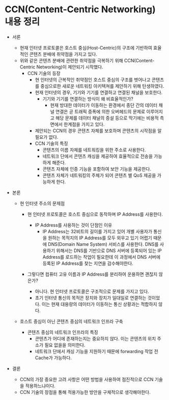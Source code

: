 # CCN(Content-Centric Networking) 내용 정리
- 서론
    - 현재 인터넷 프로토콜은 호스트 중심(Host-Centric)의 구조에 기반하여 효율적인 콘텐츠 분배에 취약점을 가지고 있다.
    - 위와 같은 콘텐츠 분배에 관련한 취약점을 극복하기 위해 CCN(Content-Centric Networking)이 제안되기 시작했다.
        - CCN 기술의 등장
            - 현 인터넷의 근복적인 취약점인 호스트 중심의 구조를 벗어나고 콘텐츠를 중심으로한 새로운 네트워킹 아키텍쳐를 제안하기 위해 탄생하였다.
            - 현재 인터넷의 경우, 기기와 기기를 연결하고 연결된 채널을 보호한다.
                - 기기와 기기를 연결하는 방식이 왜 비효율적인가?
                    - 현재 방대한 데이터가 이동하는 환경에서 종단 간의 데이터 채널 연결은 곧 트래픽 증폭에 의한 오버헤드의 문제로 이루어지고 해당 문제를 데이터 채널의 증설 등으로 막기에는 비용적 측면에서 한계점을 가지고 있다.
            - 제안되는 CCN의 경우 콘텐츠 자체를 보호하며 콘텐츠의 시작점을 알 필요가 없다.
            - CCN 기술의 특징
                - 콘텐츠의 이름 자체를 네트워킹을 위한 주소로 사용한다.
                - 네트워크 단에서 콘텐츠 캐싱을 제공하여 효율적으로 전송을 가능하게 해준다.
                - 콘텐츠 자체에 인증 기능을 포함하여 보안 기능을 제공한다.
                - 콘텐츠 자체가 네트워킹의 주체가 되어 콘텐츠 별 QoS 제공을 가능하게 한다.
- 본론
    - 현 인터넷 주소의 문제점
        - 현 인터넷 프로토콜은 호스트 중심으로 동작하며 IP Address를 사용한다.
            - IP Address를 사용하는 것이 단점인 이유
                - IP Address는 32비트의 길이를 가지고 있어 개별 사용자가 통신을 원하는 목적지의 IP Address를 모두 외우고 있기 어렵기 때문에 DNS(Domain Name System) 서비스를 사용한다. DNS를 사용하기 위해서는 DNS를 기반으로 DNS 서버에 등록되어 있는 IP Address를 로드하는 작업이 필요한데 이 과정에서 DNS 서버에 등록된 IP Address를 찾는 지연을 감수해야한다.


        - 그렇다면 컴퓨터 고유 이름과 IP Address를 분리하여 운용하면 괜찮지 않은가?
            - 아니다. 현 인터넷 프로토콜은 구조적으로 문제를 가지고 있다.
            - 초기 인터넷 통신의 목적은 장치와 장치가 일대일로 연결하는 것이었다. 이는 현재 대용량의 데이터가 이동하는 통신 상황과는 적합하지 않다.

            
    - 호스트 중심이 아닌 콘텐츠 중심의 네트워크 인프라 구축
        - 콘텐츠 중심의 네트워크 인프라의 특징
            - 콘텐츠가 어디에 존재하는지는 중요하지 않다. 이는 콘텐츠의 위치 주소가 필요 없을을 의미한다.
            - 네트워크 단에서 캐싱 기능을 지원하기 때문에 forwarding 작업 전 Cache가 가능하다.


- 결론
    - CCN의 가장 중요한 고려 사항은 어떤 방법을 사용하여 점진적으로 CCN 기술을 적용하느냐이다.
    - CCN 기술의 장점을 통해 적용가능한 방안을 구체적으로 생각해야한다.
